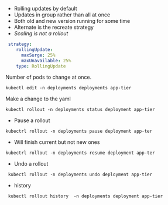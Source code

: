 * Rolling updates by default
* Updates in group rather than all at once
* Both old and new version running for some time
* Alternate is the recreate strategy
* *Scaling is not a rollout*

```YAML
 strategy:
    rollingUpdate:
      maxSurge: 25%
      maxUnavailable: 25%
    type: RollingUpdate
```
Number of pods to change at once. 

```Shell
kubectl edit -n deployments deployments app-tier
```
Make a change to the yaml

```
kubectl rollout -n deployments status deployment app-tier
```
* Pause a rollout
```
kubectrl rollout -n deployments pause deployment app-ter
```
* Will finish current but not new ones
```
kubectrl rollout -n deployments resume deployment app-ter
```
* Undo a rollout
```
 kubectl rollout -n deployments undo deployment app-tier
```
* history 
```
 kubectl rollout history  -n deployments deployment app-tier
```